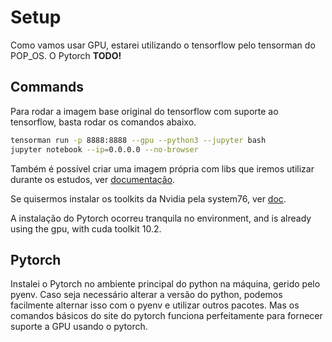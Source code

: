 # Setup

Como vamos usar GPU, estarei utilizando o tensorflow pelo tensorman do POP_OS. O Pytorch **TODO!**

## Commands

Para rodar a imagem base original do tensorflow com suporte ao tensorflow, basta rodar os comandos abaixo.

```bash
tensorman run -p 8888:8888 --gpu --python3 --jupyter bash
jupyter notebook --ip=0.0.0.0 --no-browser
```

Também é possível criar uma imagem própria com libs que iremos utilizar durante os estudos, ver [documentação](https://support.system76.com/articles/tensorman).

Se quisermos instalar os toolkits da Nvidia pela system76, ver [doc](https://support.system76.com/articles/cuda/).

A instalação do Pytorch ocorreu tranquila no environment, and is already using the gpu, with cuda toolkit 10.2.


## Pytorch

Instalei o Pytorch no ambiente principal do python na máquina, gerido pelo pyenv. Caso seja necessário alterar a versão do python, podemos facilmente alternar isso com o pyenv e utilizar outros pacotes. Mas os comandos básicos do site do pytorch funciona perfeitamente para fornecer suporte a GPU usando o pytorch.